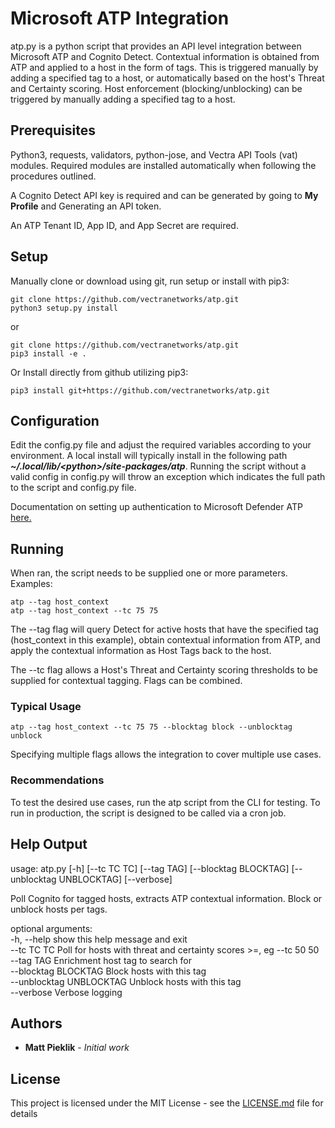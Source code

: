 # Microsoft ATP Integration

atp.py is a python script that provides an API level integration between Microsoft ATP and Cognito Detect.
Contextual information is obtained from ATP and applied to a host in the form of tags.  This is triggered manually
by adding a specified tag to a host, or automatically based on the host's Threat and Certainty scoring.
Host enforcement (blocking/unblocking) can be triggered by manually adding a specified tag to a host.

## Prerequisites

Python3, requests, validators, python-jose, and Vectra API Tools (vat) modules.
Required modules are installed automatically when following the procedures outlined.  

A Cognito Detect API key is required and can be generated by going to **My Profile** and Generating an API token. 

An ATP Tenant ID, App ID, and App Secret are required.

## Setup
Manually clone or download using git, run setup or install with pip3:
```
git clone https://github.com/vectranetworks/atp.git
python3 setup.py install
```
or
```
git clone https://github.com/vectranetworks/atp.git
pip3 install -e .
```

Or Install directly from github utilizing pip3:
```
pip3 install git+https://github.com/vectranetworks/atp.git
```

## Configuration
Edit the config.py file and adjust the required variables according to your environment.  A local install will typically
 install in the following path ***~/.local/lib/\<python\>/site-packages/atp***.  Running the script without a 
 valid config in config.py will throw an exception which indicates the full path to the script and config.py file.
 
Documentation on setting up authentication to Microsoft Defender ATP [here.](https://docs.microsoft.com/en-us/windows/security/threat-protection/microsoft-defender-atp/exposed-apis-create-app-webapp)

## Running

When ran, the script needs to be supplied one or more parameters.  Examples:


```
atp --tag host_context
atp --tag host_context --tc 75 75
```

The --tag flag will query Detect for active hosts that have the specified tag (host_context in this example), 
obtain contextual information from ATP, and apply the contextual information as Host Tags back to the host. 

The --tc flag allows a Host's Threat and Certainty scoring thresholds to be supplied for contextual tagging.  Flags can
be combined.

### Typical Usage
```
atp --tag host_context --tc 75 75 --blocktag block --unblocktag unblock
```
Specifying multiple flags allows the integration to cover multiple use cases. 

### Recommendations
To test the desired use cases, run the atp script from the CLI for testing.  To run in production, the script 
is designed to be called via a cron job.
 
 
## Help Output

usage: atp.py [-h] [--tc TC TC] [--tag TAG] [--blocktag BLOCKTAG] [--unblocktag UNBLOCKTAG] [--verbose]

Poll Cognito for tagged hosts, extracts ATP contextual information.  Block or unblock hosts per tags.

optional arguments:  
  -h, --help            show this help message and exit  
  --tc TC TC            Poll for hosts with threat and certainty scores >=, eg --tc 50 50  
  --tag TAG             Enrichment host tag to search for  
  --blocktag BLOCKTAG   Block hosts with this tag  
  --unblocktag UNBLOCKTAG Unblock hosts with this tag  
  --verbose             Verbose logging  


## Authors

* **Matt Pieklik** - *Initial work*

## License

This project is licensed under the MIT License - see the [LICENSE.md](LICENSE.md) file for details